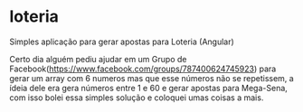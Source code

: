 # loteria
Simples aplicação para gerar apostas para Loteria (Angular)

Certo dia alguém pediu ajudar em um Grupo de Facebook(https://www.facebook.com/groups/787400624745923) para gerar um array com 6 numeros mas que esse números não se repetissem, a ídeia dele era gera números entre 1 e 60 e gerar apostas para Mega-Sena, com isso bolei essa simples solução e coloquei umas coisas a mais.

